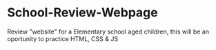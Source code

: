 # School-Review-Webpage
Review "website" for a Elementary school aged children, this will be an oportunity to practice HTML, CSS &amp; JS
